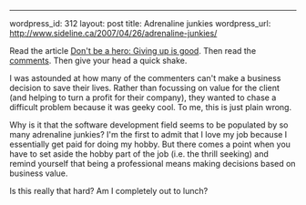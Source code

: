 --- 
wordpress_id: 312
layout: post
title: Adrenaline junkies
wordpress_url: http://www.sideline.ca/2007/04/26/adrenaline-junkies/

<p>Read the article <a href="http://www.37signals.com/svn/posts/386-dont-be-a-hero-giving-up-is-good">Don't be a hero: Giving up is good</a>.  Then read the <a href="http://www.37signals.com/svn/posts/386-dont-be-a-hero-giving-up-is-good?54#comments">comments</a>.  Then give your head a quick shake.</p>

<p>I was astounded at how many of the commenters can't make a business decision to save their lives.  Rather than focussing on value for the client (and helping to turn a profit for their company), they wanted to chase a difficult problem because it was geeky cool.  To me, this is just plain wrong.</p>

<p>Why is it that the software development field seems to be populated by so many adrenaline junkies?  I'm the first to admit that I love my job because I essentially get paid for doing my hobby.  But there comes a point when you have to set aside the hobby part of the job (i.e. the thrill seeking) and remind yourself that being a professional means making decisions based on business value.</p>

<p>Is this really that hard?  Am I completely out to lunch?</p>

